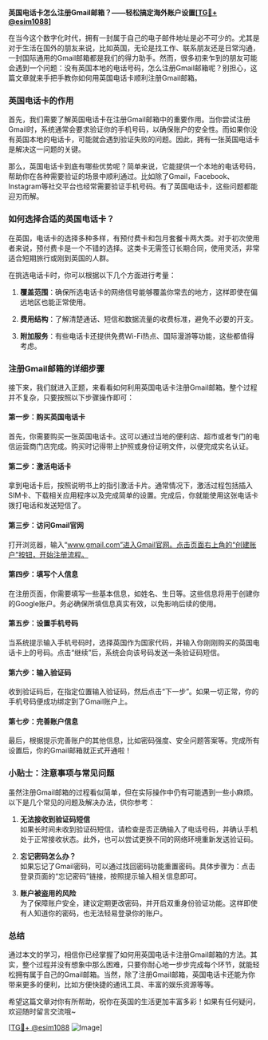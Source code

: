 **英国电话卡怎么注册Gmail邮箱？——轻松搞定海外账户设置[[TG💪+ @esim1088](https://t.me/s/esim1088)]**

在当今这个数字化时代，拥有一封属于自己的电子邮件地址是必不可少的。尤其是对于生活在国外的朋友来说，比如英国，无论是找工作、联系朋友还是日常沟通，一封国际通用的Gmail邮箱都是我们的得力助手。然而，很多初来乍到的朋友可能会遇到一个问题：没有英国本地的电话号码，怎么注册Gmail邮箱呢？别担心，这篇文章就来手把手教你如何用英国电话卡顺利注册Gmail邮箱。

### 英国电话卡的作用

首先，我们需要了解英国电话卡在注册Gmail邮箱中的重要作用。当你尝试注册Gmail时，系统通常会要求验证你的手机号码，以确保账户的安全性。而如果你没有英国本地的电话卡，可能就会遇到验证失败的问题。因此，拥有一张英国电话卡是解决这一问题的关键。

那么，英国电话卡到底有哪些优势呢？简单来说，它能提供一个本地的电话号码，帮助你在各种需要验证的场景中顺利通过。比如除了Gmail，Facebook、Instagram等社交平台也经常需要验证手机号码。有了英国电话卡，这些问题都能迎刃而解。

### 如何选择合适的英国电话卡？

在英国，电话卡的选择多种多样，有预付费卡和包月套餐卡两大类。对于初次使用者来说，预付费卡是一个不错的选择。这类卡无需签订长期合同，使用灵活，非常适合短期旅行或刚到英国的人群。

在挑选电话卡时，你可以根据以下几个方面进行考量：

1. **覆盖范围**：确保所选电话卡的网络信号能够覆盖你常去的地方，这样即使在偏远地区也能正常使用。
   
2. **费用结构**：了解清楚通话、短信和数据流量的收费标准，避免不必要的开支。
   
3. **附加服务**：有些电话卡还提供免费Wi-Fi热点、国际漫游等功能，这些都值得考虑。

### 注册Gmail邮箱的详细步骤

接下来，我们就进入正题，来看看如何利用英国电话卡注册Gmail邮箱。整个过程并不复杂，只要按照以下步骤操作即可：

#### 第一步：购买英国电话卡

首先，你需要购买一张英国电话卡。这可以通过当地的便利店、超市或者专门的电信运营商门店完成。购买时记得带上护照或身份证明文件，以便完成实名认证。

#### 第二步：激活电话卡

拿到电话卡后，按照说明书上的指引激活卡片。通常情况下，激活过程包括插入SIM卡、下载相关应用程序以及完成简单的设置。完成后，你就能使用这张电话卡拨打电话和发送短信了。

#### 第三步：访问Gmail官网

打开浏览器，输入“www.gmail.com”进入Gmail官网。点击页面右上角的“创建账户”按钮，开始注册流程。

#### 第四步：填写个人信息

在注册页面，你需要填写一些基本信息，如姓名、生日等。这些信息将用于创建你的Google账户。务必确保所填信息真实有效，以免影响后续的使用。

#### 第五步：设置手机号码

当系统提示输入手机号码时，选择英国作为国家代码，并输入你刚刚购买的英国电话卡上的号码。点击“继续”后，系统会向该号码发送一条验证码短信。

#### 第六步：输入验证码

收到验证码后，在指定位置输入验证码，然后点击“下一步”。如果一切正常，你的手机号码便成功绑定到了Gmail账户上。

#### 第七步：完善账户信息

最后，根据提示完善账户的其他信息，比如密码强度、安全问题答案等。完成所有设置后，你的Gmail邮箱就正式开通啦！

### 小贴士：注意事项与常见问题

虽然注册Gmail邮箱的过程看似简单，但在实际操作中仍有可能遇到一些小麻烦。以下是几个常见的问题及解决办法，供你参考：

1. **无法接收到验证码短信**  
   如果长时间未收到验证码短信，请检查是否正确输入了电话号码，并确认手机处于正常接收状态。此外，也可以尝试更换不同的网络环境重新发送验证码。

2. **忘记密码怎么办？**  
   如果忘记了Gmail密码，可以通过找回密码功能重置密码。具体步骤为：点击登录页面的“忘记密码”链接，按照提示输入相关信息即可。

3. **账户被盗用的风险**  
   为了保障账户安全，建议定期更改密码，并开启双重身份验证功能。这样即使有人知道你的密码，也无法轻易登录你的账户。

### 总结

通过本文的学习，相信你已经掌握了如何用英国电话卡注册Gmail邮箱的方法。其实，整个过程并没有想象中那么困难，只要你耐心地一步步完成每个环节，就能轻松拥有属于自己的Gmail邮箱。当然，除了注册Gmail邮箱，英国电话卡还能为你带来更多的便利，比如方便快捷的通讯工具、丰富的娱乐资源等等。

希望这篇文章对你有所帮助，祝你在英国的生活更加丰富多彩！如果有任何疑问，欢迎随时留言交流哦~

[[TG💪+ @esim1088](https://t.me/s/esim1088) ![Image](https://i.postimg.cc/4NQfJmqS/Snipaste-2025-05-13-00-14-12.png)]